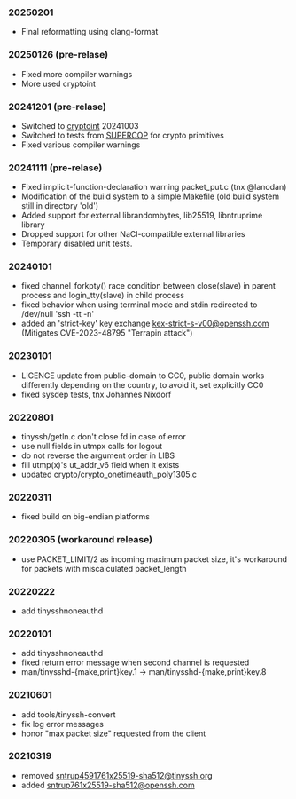 ### 20250201
- Final reformatting using clang-format

### 20250126 (pre-relase)
- Fixed more compiler warnings
- More used cryptoint

### 20241201 (pre-relase)
- Switched to [cryptoint](https://libntruprime.cr.yp.to/libntruprime-20241021/cryptoint.html) 20241003
- Switched to tests from [SUPERCOP](https://bench.cr.yp.to/supercop.html) for crypto primitives
- Fixed various compiler warnings

### 20241111 (pre-relase)
- Fixed implicit-function-declaration warning packet_put.c (tnx @lanodan)
- Modification of the build system to a simple Makefile (old build system still in directory 'old')
- Added support for external librandombytes, lib25519, libntruprime library
- Dropped support for other NaCl-compatible external libraries
- Temporary disabled unit tests.

### 20240101
- fixed channel_forkpty() race condition between close(slave) in parent process and login_tty(slave) in child process
- fixed behavior when using terminal mode and stdin redirected to /dev/null 'ssh -tt -n'
- added an 'strict-key' key exchange kex-strict-s-v00@openssh.com (Mitigates CVE-2023-48795 "Terrapin attack")

### 20230101
- LICENCE update from  public-domain to CC0, public domain works differently depending on the country, to avoid it, set explicitly CC0
- fixed sysdep tests, tnx Johannes Nixdorf

### 20220801
- tinyssh/getln.c don't close fd in case of error
- use null fields in utmpx calls for logout
- do not reverse the argument order in LIBS
- fill utmp(x)'s ut_addr_v6 field when it exists
- updated crypto/crypto_onetimeauth_poly1305.c

### 20220311
- fixed build on big-endian platforms

### 20220305 (workaround release)
- use PACKET_LIMIT/2 as incoming maximum packet size, it's workaround for packets with miscalculated packet_length

### 20220222
- add tinysshnoneauthd

### 20220101
- add tinysshnoneauthd
- fixed return error message when second channel is requested
- man/tinysshd-{make,print}key.1 -> man/tinysshd-{make,print}key.8

### 20210601
- add tools/tinyssh-convert
- fix log error messages
- honor "max packet size" requested from the client

### 20210319
- removed sntrup4591761x25519-sha512@tinyssh.org
- added sntrup761x25519-sha512@openssh.com
